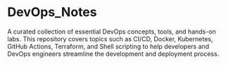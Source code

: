 # DevOps_Notes
A curated collection of essential DevOps concepts, tools, and hands-on labs. This repository covers topics such as CI/CD, Docker, Kubernetes, GitHub Actions, Terraform, and Shell scripting to help developers and DevOps engineers streamline the development and deployment process.
